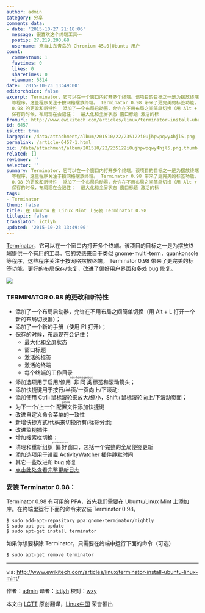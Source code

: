 ```yaml
---
author: admin
category: 分享
comments_data:
- date: '2015-10-27 21:18:06'
  message: 很喜欢这个终端工具～
  postip: 27.219.200.68
  username: 来自山东青岛的 Chromium 45.0|Ubuntu 用户
count:
  commentnum: 1
  favtimes: 0
  likes: 0
  sharetimes: 0
  viewnum: 6814
date: '2015-10-23 13:49:00'
editorchoice: false
excerpt: Terminator，它可以在一个窗口内打开多个终端。该项目的目标之一是为摆放终端提供一个有用的工具。它的灵感来自于类似 gnome-multi-term，quankonsole
  等程序，这些程序关注于按网格摆放终端。 Terminator 0.98 带来了更完美的标签功能，更好的布局保存/恢复，改进了偏好用户界面和多处 bug 修复。  TERMINATOR
  0.98 的更改和新特性  添加了一个布局启动器，允许在不用布局之间简单切换（用 Alt + L 打开一个新的布局切换器）； 添加了一个新的手册（使用 F1 打开）；
  保存的时候，布局现在会记住：  最大化和全屏状态 窗口标题 激活的标
fromurl: http://www.ewikitech.com/articles/linux/terminator-install-ubuntu-linux-mint/
id: 6457
islctt: true
largepic: /data/attachment/album/201510/22/235122i0ujhpwpqwy4hjl5.png
permalink: /article-6457-1.html
pic: /data/attachment/album/201510/22/235122i0ujhpwpqwy4hjl5.png.thumb.jpg
related: []
reviewer: ''
selector: ''
summary: Terminator，它可以在一个窗口内打开多个终端。该项目的目标之一是为摆放终端提供一个有用的工具。它的灵感来自于类似 gnome-multi-term，quankonsole
  等程序，这些程序关注于按网格摆放终端。 Terminator 0.98 带来了更完美的标签功能，更好的布局保存/恢复，改进了偏好用户界面和多处 bug 修复。  TERMINATOR
  0.98 的更改和新特性  添加了一个布局启动器，允许在不用布局之间简单切换（用 Alt + L 打开一个新的布局切换器）； 添加了一个新的手册（使用 F1 打开）；
  保存的时候，布局现在会记住：  最大化和全屏状态 窗口标题 激活的标
tags:
- Terminator
thumb: false
title: 在 Ubuntu 和 Linux Mint 上安装 Terminator 0.98
titlepic: false
translator: ictlyh
updated: '2015-10-23 13:49:00'
---
```


[Terminator](https://launchpad.net/terminator)，它可以在一个窗口内打开多个终端。该项目的目标之一是为摆放终端提供一个有用的工具。它的灵感来自于类似 gnome-multi-term，quankonsole 等程序，这些程序关注于按网格摆放终端。 Terminator 0.98 带来了更完美的标签功能，更好的布局保存/恢复，改进了偏好用户界面和多处 bug 修复。


![](/data/attachment/album/201510/22/235122i0ujhpwpqwy4hjl5.png)


### TERMINATOR 0.98 的更改和新特性


* 添加了一个布局启动器，允许在不用布局之间简单切换（用 Alt + L 打开一个新的布局切换器）；
* 添加了一个新的手册（使用 F1 打开）；
* 保存的时候，布局现在会记住：
	+ 最大化和全屏状态
	+ 窗口标题
	+ 激活的标签
	+ 激活的终端
	+ 每个终端的工作目录
* 添加选项用于启用/停用<ruby> 非同类 <rp>  （ </rp> <rt>  non-homogenous </rt> <rp>  ） </rp></ruby>标签和滚动箭头；
* 添加快捷键用于按行/半页/一页向上/下滚动;
* 添加使用 Ctrl+鼠标滚轮来放大/缩小，Shift+鼠标滚轮向上/下滚动页面；
* 为下一个/上一个<ruby> 配置文件 <rp>  （ </rp> <rt>  profile </rt> <rp>  ） </rp></ruby>添加快捷键
* 改进自定义命令菜单的一致性
* 新增快捷方式/代码来切换所有/标签分组;
* 改进监视插件
* 增加搜索栏切换；
* 清理和重新组织<ruby> 偏好 <rp>  （ </rp> <rt>  preferences </rt> <rp>  ） </rp></ruby>窗口，包括一个完整的全局便签更新
* 添加选项用于设置 ActivityWatcher 插件静默时间
* 其它一些改进和 bug 修复
* [点击此处查看完整更新日志](http://bazaar.launchpad.net/%7Egnome-terminator/terminator/trunk/view/head:/ChangeLog)


### 安装 Terminator 0.98：


Terminator 0.98 有可用的 PPA，首先我们需要在 Ubuntu/Linux Mint 上添加库。在终端里运行下面的命令来安装 Terminator 0.98。



```
$ sudo add-apt-repository ppa:gnome-terminator/nightly
$ sudo apt-get update
$ sudo apt-get install terminator

```

如果你想要移除 Terminator，只需要在终端中运行下面的命令（可选）



```
$ sudo apt-get remove terminator

```



---


via: <http://www.ewikitech.com/articles/linux/terminator-install-ubuntu-linux-mint/>


作者：[admin](http://www.ewikitech.com/author/admin/) 译者：[ictlyh](http://mutouxiaogui.cn/blog) 校对：[wxy](https://github.com/wxy)


本文由 [LCTT](https://github.com/LCTT/TranslateProject) 原创翻译，[Linux中国](https://linux.cn/) 荣誉推出